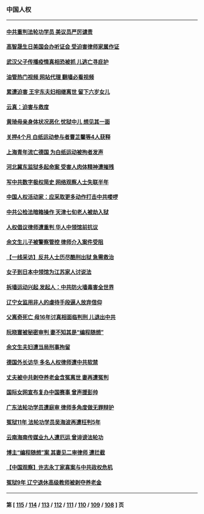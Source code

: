 ### 中国人权
---
#### [中共重判法轮功学员 美议员严厉谴责](../../pages/ncid278/n13979301.md?04240045) 
#### [高智晟生日美国会办听证会 受迫害律师家属作证](../../pages/ncid278/n13978568.md?04240045) 
#### [武汉父子传播疫情真相恐被抓 儿逃亡寻庇护](../../pages/ncid278/n13977160.md?04240045) 
#### [油管热门视频 网站代理 翻墙必看视频](http://138.2.39.72:81/youtube.html?epic-marker?04240045)
#### [累遭迫害 王宇东夫妇相继离世 留下六岁女儿](../../pages/ncid278/n13977555.md?04240045) 
#### [云真：迫害与救度](../../pages/ncid278/n13977248.md?04240045) 
#### [黄琦母亲身体状况恶化 忧狱中儿 想见其一面](../../pages/ncid278/n13977542.md?04240045) 
#### [关押4个月 白纸运动参与者曹芷馨等4人获释](../../pages/ncid278/n13977237.md?04240045) 
#### [上海青年流亡德国 为白纸运动被拘者发声](../../pages/ncid278/n13976816.md?04240045) 
#### [河北冀东监狱多起命案 受害人肉体精神遭摧残](../../pages/ncid278/n13976483.md?04240045) 
#### [写中共数字极权简史 网络观察人士失联半年](../../pages/ncid278/n13975966.md?04240045) 
#### [中国人权活动家：应采取更多动作打击中共喽啰](../../pages/ncid278/n13976151.md?04240045) 
#### [中共公检法暗箱操作 天津七旬老人被劫入狱](../../pages/ncid278/n13975097.md?04240045) 
#### [人权倡议律师遭重判 华人中领馆前抗议](../../pages/ncid278/n13975141.md?04240045) 
#### [余文生儿子被警察管控 律师介入案件受阻](../../pages/ncid278/n13974932.md?04240045) 
#### [【一线采访】反共人士历尽酷刑出狱 急需救治](../../pages/ncid278/n13973313.md?04240045) 
#### [女子到日本中领馆为江苏家人讨说法](../../pages/ncid278/n13974788.md?04240045) 
#### [拆墙运动兴起 发起人：中共防火墙毒害全世界](../../pages/ncid278/n13974407.md?04240045) 
#### [辽宁女监用非人的虐待手段逼人放弃信仰](../../pages/ncid278/n13972297.md?04240045) 
#### [父离奇死亡 母16年讨真相面临判刑 儿退出中共](../../pages/ncid278/n13972803.md?04240045) 
#### [阮晓寰被秘密审判 妻不知其是“编程随想”](../../pages/ncid278/n13973450.md?04240045) 
#### [余文生夫妇遭当局刑事拘留](../../pages/ncid278/n13973440.md?04240045) 
#### [德国外长访华 多名人权律师遭中共软禁](../../pages/ncid278/n13972866.md?04240045) 
#### [丈夫被中共剥夺养老金含冤离世 妻再遭冤判](../../pages/ncid278/n13970514.md?04240045) 
#### [国际女网宣布复办中国赛事 曾声援彭帅](../../pages/ncid278/n13972795.md?04240045) 
#### [广东法轮功学员遭庭审 律师多角度做无罪辩护](../../pages/ncid278/n13971356.md?04240045) 
#### [冤狱11年 法轮功学员吴海波再遭枉判5年](../../pages/ncid278/n13966760.md?04240045) 
#### [云南海南传媒业九人遭厄运 曾诽谤法轮功](../../pages/ncid278/n13965138.md?04240045) 
#### [博主“编程随想”案 其妻见二审律师 遭拦截](../../pages/ncid278/n13971163.md?04240045) 
#### [【中国观察】许志永丁家喜案与中共政权危机](../../pages/ncid278/n13971140.md?04240045) 
#### [冤狱9年 辽宁退休高级教师被剥夺养老金](../../pages/ncid278/n13969844.md?04240045) 

---
#### 第 [ [115](./115.md?04240045) / [114](./114.md?04240045) / [113](./113.md?04240045) / [112](./112.md?04240045) / [111](./111.md?04240045) / [110](./110.md?04240045) / [109](./109.md?04240045) / [108](./108.md?04240045) ] 页
